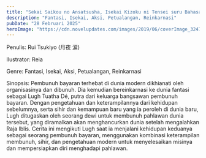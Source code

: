 ```yaml
---
title: "Sekai Saikou no Ansatsusha, Isekai Kizoku ni Tensei suru Bahasa Indonesia"
description: "Fantasi, Isekai, Aksi, Petualangan, Reinkarnasi"
pubDate: "28 Februari 2025"
heroImage: "https://cdn.novelupdates.com/images/2019/06/coverImage_3247459.jpg"
---
```


Penulis: Rui Tsukiyo (月夜 涙)

Ilustrator: Reia

Genre: Fantasi, Isekai, Aksi, Petualangan, Reinkarnasi

Sinopsis: Pembunuh bayaran terhebat di dunia modern dikhianati oleh organisasinya dan dibunuh. Dia kemudian bereinkarnasi ke dunia fantasi sebagai Lugh Tuatha Dé, putra dari keluarga bangsawan pembunuh bayaran. Dengan pengetahuan dan keterampilannya dari kehidupan sebelumnya, serta sihir dan kemampuan baru yang ia peroleh di dunia baru, Lugh ditugaskan oleh seorang dewi untuk membunuh pahlawan dunia tersebut, yang diramalkan akan menghancurkan dunia setelah mengalahkan Raja Iblis. Cerita ini mengikuti Lugh saat ia menjalani kehidupan keduanya sebagai seorang pembunuh bayaran, menggunakan kombinasi keterampilan membunuh, sihir, dan pengetahuan modern untuk menyelesaikan misinya dan mempersiapkan diri menghadapi pahlawan.
